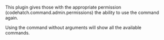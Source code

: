 This plugin gives those with the appropriate permission (codehatch.command.admin.permissions) the ability to use the command again. 

Using the command without arguments will show all the available commands.